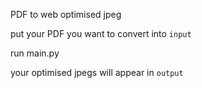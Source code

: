 PDF to web optimised jpeg

put your PDF you want to convert into `input`

run main.py

your optimised jpegs will appear in `output`